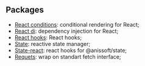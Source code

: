 ## Packages

- [React conditions](https://github.com/Anissoft/js-libs/tree/master/packages/react-conditions): conditional rendering for React;
- [React di](https://github.com/Anissoft/js-libs/tree/master/packages/react-di): dependency injection for React;
- [React hooks](https://github.com/Anissoft/js-libs/tree/master/packages/react-hooks): React hooks;
- [State](https://github.com/Anissoft/js-libs/tree/master/packages/state): reactive state manager;
- [State-react](https://github.com/Anissoft/js-libs/tree/master/packages/state-react): react hooks for @anissoft/state;
- [Requets](https://github.com/Anissoft/js-libs/tree/master/packages/request): wrap on standart fetch interface;
